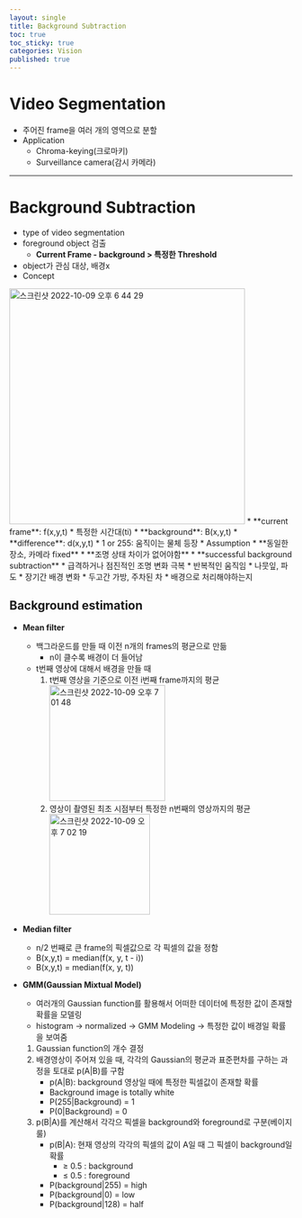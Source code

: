 ```yaml
---
layout: single
title: Background Subtraction
toc: true
toc_sticky: true
categories: Vision
published: true
---
```


# Video Segmentation
* 주어진 frame을 여러 개의 영역으로 분할
* Application
    * Chroma-keying(크로마키)
    * Surveillance camera(감시 카메라)

-----------

# Background Subtraction
* type of video segmentation
* foreground object 검출
  * **Current Frame - background > 특정한 Threshold**
* object가 관심 대상, 배경x
* Concept<br/>
<img width="419" alt="스크린샷 2022-10-09 오후 6 44 29" src="https://user-images.githubusercontent.com/63464299/194758311-78b0375c-efdf-4c76-bb55-6fc26dc71a23.png">
    * **current frame**: f(x,y,t)
        * 특정한 시간대(ti)
    * **background**: B(x,y,t)
    * **difference**: d(x,y,t)
    * 1 or 255: 움직이는 물체 등장
    * Assumption
        * **동일한 장소, 카메라 fixed**
        * **조명 상태 차이가 없어야함**
* **successful background subtraction**
    * 급격하거나 점진적인 조명 변화 극복
    * 반복적인 움직임
        * 나뭇잎, 파도
    * 장기간 배경 변화
        * 두고간 가방, 주차된 차
        * 배경으로 처리해야하는지
        
## Background estimation
* **Mean filter**
  * 백그라운드를 만들 때 이전 n개의 frames의 평균으로 만듦
    * n이 클수록 배경이 더 들어남
  * t번째 영상에 대해서 배경을 만들 때
      1.  t번째 영상을 기준으로 이전 i번째 frame까지의 평균<br/>
         <img width="206" alt="스크린샷 2022-10-09 오후 7 01 48" src="https://user-images.githubusercontent.com/63464299/194758457-3be823db-1afe-4de0-8afc-d53ce6cba8bb.png">
      2. 영상이 촬영된 최초 시점부터 특정한 n번째의 영상까지의 평균<br/>
         <img width="179" alt="스크린샷 2022-10-09 오후 7 02 19" src="https://user-images.githubusercontent.com/63464299/194758466-4b5a09a4-86a3-4c1b-906d-861ccf131ff2.png">

* **Median filter**
  * n/2 번째로 큰 frame의 픽셀값으로 각 픽셀의 값을 정함
  * B(x,y,t) = median(f(x, y, t - i))
  * B(x,y,t) = median(f(x, y, t))
  
* **GMM(Gaussian Mixtual Model)**
  * 여러개의 Gaussian function를 활용해서 어떠한 데이터에 특정한 값이 존재할 확률을 모델링
  * histogram -> normalized -> GMM Modeling -> 특정한 값이 배경일 확률을 보여줌
  1. Gaussian function의 개수 결정
  2. 배경영상이 주어져 있을 때, 각각의 Gaussian의 평균과 표준편차를 구하는 과정을 토대로 p(A\|B)를 구함
      * p(A\|B): background 영상일 때에 특정한 픽셀값이 존재할 확률
      * Background image is totally white
      * P(255\|Background) = 1
      * P(0\|Background) = 0
  3. p(B\|A)를 계산해서 각각으 픽셀을 background와 foreground로 구분(베이지 룰)
      * p(B\|A): 현재 영상의 각각의 픽셀의 값이 A일 때 그 픽셀이 background일 확률
          * ≥ 0.5 : background
          * ≤ 0.5 : foreground
      * P(background\|255) = high
      * P(background\|0) = low
      * P(background\|128) = half

